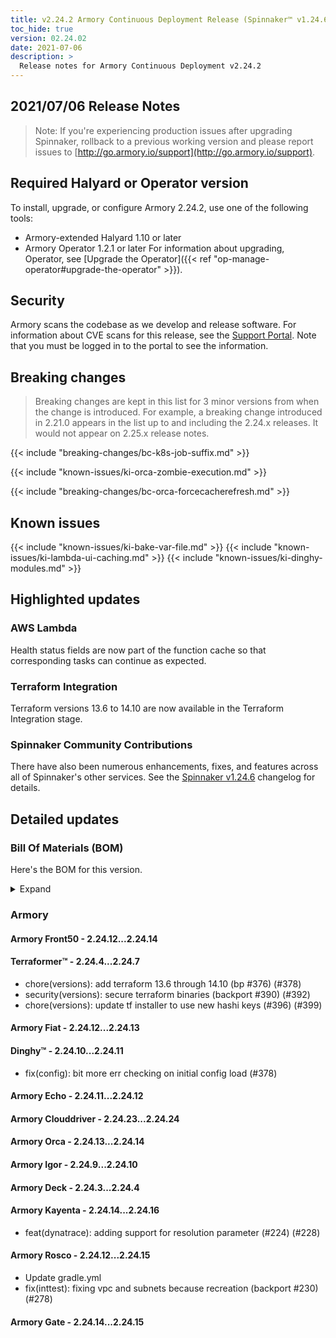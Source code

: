 ```yaml
---
title: v2.24.2 Armory Continuous Deployment Release (Spinnaker™ v1.24.6)
toc_hide: true
version: 02.24.02
date: 2021-07-06
description: >
  Release notes for Armory Continuous Deployment v2.24.2
---
```


## 2021/07/06 Release Notes

> Note: If you're experiencing production issues after upgrading Spinnaker, rollback to a previous working version and please report issues to [http://go.armory.io/support](http://go.armory.io/support).

## Required Halyard or Operator version

To install, upgrade, or configure Armory 2.24.2, use one of the following tools:

- Armory-extended Halyard 1.10 or later
- Armory Operator 1.2.1 or later
   For information about upgrading, Operator, see [Upgrade the Operator]({{< ref "op-manage-operator#upgrade-the-operator" >}}).

## Security

Armory scans the codebase as we develop and release software. For information about CVE scans for this release, see the [Support Portal](https://support.armory.io/support?id=kb_article_view&sysparm_article=KB0010414). Note that you must be logged in to the portal to see the information.

## Breaking changes
<!-- Copy/paste from the previous version if there are recent ones. We can drop breaking changes after 3 minor versions. Add new ones from OSS and Armory. -->
> Breaking changes are kept in this list for 3 minor versions from when the change is introduced. For example, a breaking change introduced in 2.21.0 appears in the list up to and including the 2.24.x releases. It would not appear on 2.25.x release notes.

{{< include "breaking-changes/bc-k8s-job-suffix.md" >}}

<!-- Moved this to Breaking changes instead of KI. Didn't bother renaming it. -->
{{< include "known-issues/ki-orca-zombie-execution.md" >}}

{{< include "breaking-changes/bc-orca-forcecacherefresh.md" >}}


## Known issues
<!-- Copy/paste known issues from the previous version if they're not fixed. Add new ones from OSS and Armory. If there aren't any issues, state that so readers don't think we forgot to fill out this section. -->
{{< include "known-issues/ki-bake-var-file.md" >}}
{{< include "known-issues/ki-lambda-ui-caching.md" >}}
{{< include "known-issues/ki-dinghy-modules.md" >}}

## Highlighted updates

<!--
Each item category (such as UI) under here should be an h3 (###). List the following info that service owners should be able to provide:
- Major changes or new features we want to call out for Armory and OSS. Changes should be grouped under end user understandable sections. For example, instead of Deck, use UI. Instead of Fiat, use Permissions.
- Fixes to any known issues from previous versions that we have in release notes. These can all be grouped under a Fixed issues H3.
-->
### AWS Lambda

Health status fields are now part of the function cache so that corresponding tasks can continue as expected.

### Terraform Integration

Terraform versions 13.6 to 14.10 are now available in the Terraform Integration stage.

###  Spinnaker Community Contributions

There have also been numerous enhancements, fixes, and features across all of Spinnaker's other services. See the
[Spinnaker v1.24.6](https://www.spinnaker.io/changelogs/1.24.6-changelog/) changelog for details.

## Detailed updates

### Bill Of Materials (BOM)

Here's the BOM for this version.
<details><summary>Expand</summary>
<pre class="highlight">
<code>version: 2.24.2
timestamp: "2021-07-06 14:37:34"
services:
    clouddriver:
        commit: eed137c5
        version: 2.24.24
    deck:
        commit: 5cb89f5a
        version: 2.24.4
    dinghy:
        commit: eaa25737
        version: 2.24.11
    echo:
        commit: 44a92c44
        version: 2.24.12
    fiat:
        commit: 40f20536
        version: 2.24.13
    front50:
        commit: 33170b40
        version: 2.24.14
    gate:
        commit: 62ffcfcb
        version: 2.24.15
    igor:
        commit: f981a107
        version: 2.24.10
    kayenta:
        commit: a828efe7
        version: 2.24.16
    monitoring-daemon:
        version: 2.24.0
    monitoring-third-party:
        version: 2.24.0
    orca:
        commit: 5325cf8c
        version: 2.24.14
    rosco:
        commit: bd1646b6
        version: 2.24.15
    terraformer:
        commit: 449494d2
        version: 2.24.7
dependencies:
    redis:
        version: 2:2.8.4-2
artifactSources:
    dockerRegistry: docker.io/armory
</code>
</pre>
</details>

### Armory


#### Armory Front50 - 2.24.12...2.24.14

#### Terraformer™ - 2.24.4...2.24.7

  - chore(versions): add terraform 13.6 through 14.10 (bp #376) (#378)
  - security(versions): secure terraform binaries (backport #390) (#392)
  - chore(versions): update tf installer to use new hashi keys (#396) (#399)

#### Armory Fiat - 2.24.12...2.24.13


#### Dinghy™ - 2.24.10...2.24.11

  - fix(config): bit more err checking on initial config load (#378)

#### Armory Echo - 2.24.11...2.24.12


#### Armory Clouddriver - 2.24.23...2.24.24


#### Armory Orca - 2.24.13...2.24.14


#### Armory Igor - 2.24.9...2.24.10


#### Armory Deck - 2.24.3...2.24.4


#### Armory Kayenta - 2.24.14...2.24.16

  - feat(dynatrace): adding support for resolution parameter (#224) (#228)

#### Armory Rosco - 2.24.12...2.24.15

  - Update gradle.yml
  - fix(inttest): fixing vpc and subnets because recreation (backport #230) (#278)

#### Armory Gate - 2.24.14...2.24.15



